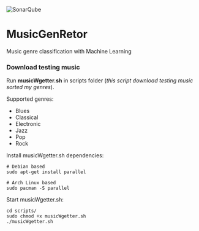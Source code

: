 ![SonarQube](https://github.com/dj-d/MusicGenRetor/workflows/SonarQube/badge.svg)

# MusicGenRetor
Music genre classification with Machine Learning

### Download testing music
Run __musicWgetter.sh__ in scripts folder (*this script download testing music sorted my genres*).

Supported genres:
 - Blues
 - Classical
 - Electronic
 - Jazz
 - Pop
 - Rock

Install musicWgetter.sh dependencies:

```
# Debian based
sudo apt-get install parallel

# Arch Linux based
sudo pacman -S parallel
```

Start musicWgetter.sh:

```
cd scripts/
sudo chmod +x musicWgetter.sh
./musicWgetter.sh
```
